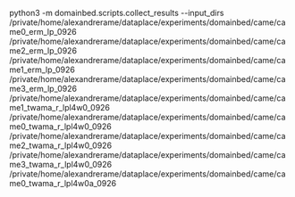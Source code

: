python3 -m domainbed.scripts.collect_results --input_dirs /private/home/alexandrerame/dataplace/experiments/domainbed/came/came0_erm_lp_0926 /private/home/alexandrerame/dataplace/experiments/domainbed/came/came2_erm_lp_0926 /private/home/alexandrerame/dataplace/experiments/domainbed/came/came1_erm_lp_0926 /private/home/alexandrerame/dataplace/experiments/domainbed/came/came3_erm_lp_0926 /private/home/alexandrerame/dataplace/experiments/domainbed/came/came1_twama_r_lpl4w0_0926 /private/home/alexandrerame/dataplace/experiments/domainbed/came/came0_twama_r_lpl4w0_0926 /private/home/alexandrerame/dataplace/experiments/domainbed/came/came2_twama_r_lpl4w0_0926 /private/home/alexandrerame/dataplace/experiments/domainbed/came/came3_twama_r_lpl4w0_0926 /private/home/alexandrerame/dataplace/experiments/domainbed/came/came0_twama_r_lpl4w0a_0926
